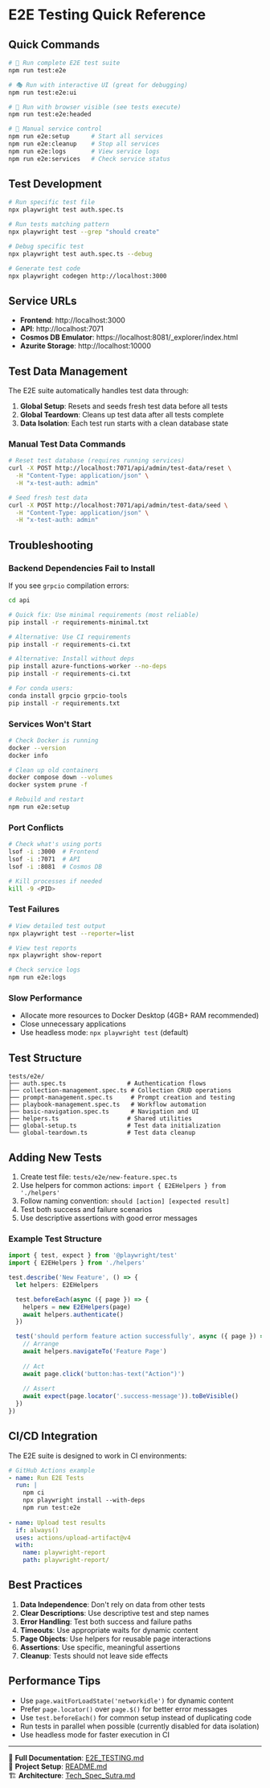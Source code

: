 # E2E Testing Quick Reference

## Quick Commands

```bash
# 🚀 Run complete E2E test suite
npm run test:e2e

# 🎭 Run with interactive UI (great for debugging)
npm run test:e2e:ui

# 👀 Run with browser visible (see tests execute)
npm run test:e2e:headed

# 🔧 Manual service control
npm run e2e:setup      # Start all services
npm run e2e:cleanup    # Stop all services
npm run e2e:logs       # View service logs
npm run e2e:services   # Check service status
```

## Test Development

```bash
# Run specific test file
npx playwright test auth.spec.ts

# Run tests matching pattern
npx playwright test --grep "should create"

# Debug specific test
npx playwright test auth.spec.ts --debug

# Generate test code
npx playwright codegen http://localhost:3000
```

## Service URLs

- **Frontend**: http://localhost:3000
- **API**: http://localhost:7071
- **Cosmos DB Emulator**: https://localhost:8081/_explorer/index.html
- **Azurite Storage**: http://localhost:10000

## Test Data Management

The E2E suite automatically handles test data through:

1. **Global Setup**: Resets and seeds fresh test data before all tests
2. **Global Teardown**: Cleans up test data after all tests complete
3. **Data Isolation**: Each test run starts with a clean database state

### Manual Test Data Commands

```bash
# Reset test database (requires running services)
curl -X POST http://localhost:7071/api/admin/test-data/reset \
  -H "Content-Type: application/json" \
  -H "x-test-auth: admin"

# Seed fresh test data
curl -X POST http://localhost:7071/api/admin/test-data/seed \
  -H "Content-Type: application/json" \
  -H "x-test-auth: admin"
```

## Troubleshooting

### Backend Dependencies Fail to Install

If you see `grpcio` compilation errors:

```bash
cd api

# Quick fix: Use minimal requirements (most reliable)
pip install -r requirements-minimal.txt

# Alternative: Use CI requirements  
pip install -r requirements-ci.txt

# Alternative: Install without deps
pip install azure-functions-worker --no-deps
pip install -r requirements-ci.txt

# For conda users:
conda install grpcio grpcio-tools
pip install -r requirements.txt
```

### Services Won't Start
```bash
# Check Docker is running
docker --version
docker info

# Clean up old containers
docker compose down --volumes
docker system prune -f

# Rebuild and restart
npm run e2e:setup
```

### Port Conflicts
```bash
# Check what's using ports
lsof -i :3000  # Frontend
lsof -i :7071  # API
lsof -i :8081  # Cosmos DB

# Kill processes if needed
kill -9 <PID>
```

### Test Failures
```bash
# View detailed test output
npx playwright test --reporter=list

# View test reports
npx playwright show-report

# Check service logs
npm run e2e:logs
```

### Slow Performance
- Allocate more resources to Docker Desktop (4GB+ RAM recommended)
- Close unnecessary applications
- Use headless mode: `npx playwright test` (default)

## Test Structure

```
tests/e2e/
├── auth.spec.ts                 # Authentication flows
├── collection-management.spec.ts # Collection CRUD operations
├── prompt-management.spec.ts     # Prompt creation and testing
├── playbook-management.spec.ts   # Workflow automation
├── basic-navigation.spec.ts      # Navigation and UI
├── helpers.ts                   # Shared utilities
├── global-setup.ts              # Test data initialization
└── global-teardown.ts           # Test data cleanup
```

## Adding New Tests

1. Create test file: `tests/e2e/new-feature.spec.ts`
2. Use helpers for common actions: `import { E2EHelpers } from './helpers'`
3. Follow naming convention: `should [action] [expected result]`
4. Test both success and failure scenarios
5. Use descriptive assertions with good error messages

### Example Test Structure

```typescript
import { test, expect } from '@playwright/test'
import { E2EHelpers } from './helpers'

test.describe('New Feature', () => {
  let helpers: E2EHelpers

  test.beforeEach(async ({ page }) => {
    helpers = new E2EHelpers(page)
    await helpers.authenticate()
  })

  test('should perform feature action successfully', async ({ page }) => {
    // Arrange
    await helpers.navigateTo('Feature Page')
    
    // Act
    await page.click('button:has-text("Action")')
    
    // Assert
    await expect(page.locator('.success-message')).toBeVisible()
  })
})
```

## CI/CD Integration

The E2E suite is designed to work in CI environments:

```yaml
# GitHub Actions example
- name: Run E2E Tests
  run: |
    npm ci
    npx playwright install --with-deps
    npm run test:e2e
    
- name: Upload test results
  if: always()
  uses: actions/upload-artifact@v4
  with:
    name: playwright-report
    path: playwright-report/
```

## Best Practices

1. **Data Independence**: Don't rely on data from other tests
2. **Clear Descriptions**: Use descriptive test and step names
3. **Error Handling**: Test both success and failure paths
4. **Timeouts**: Use appropriate waits for dynamic content
5. **Page Objects**: Use helpers for reusable page interactions
6. **Assertions**: Use specific, meaningful assertions
7. **Cleanup**: Tests should not leave side effects

## Performance Tips

- Use `page.waitForLoadState('networkidle')` for dynamic content
- Prefer `page.locator()` over `page.$()` for better error messages
- Use `test.beforeEach()` for common setup instead of duplicating code
- Run tests in parallel when possible (currently disabled for data isolation)
- Use headless mode for faster execution in CI

---

📖 **Full Documentation**: [E2E_TESTING.md](./E2E_TESTING.md)  
🔧 **Project Setup**: [README.md](./README.md)  
🏗️ **Architecture**: [Tech_Spec_Sutra.md](./docs/Tech_Spec_Sutra.md)
